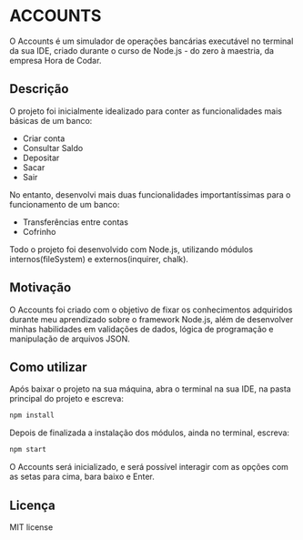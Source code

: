 # ACCOUNTS

O Accounts é um simulador de operações bancárias executável no terminal da sua IDE, criado durante o curso de Node.js - do zero à maestria, da empresa Hora de Codar.

## Descrição

O projeto foi inicialmente idealizado para conter as funcionalidades mais básicas de um banco:

- Criar conta
- Consultar Saldo
- Depositar
- Sacar
- Sair

No entanto, desenvolvi mais duas funcionalidades importantíssimas para o funcionamento de um banco:

- Transferências entre contas
- Cofrinho

Todo o projeto foi desenvolvido com Node.js, utilizando módulos internos(fileSystem) e externos(inquirer, chalk).

## Motivação

O Accounts foi criado com o objetivo de fixar os conhecimentos adquiridos durante meu aprendizado sobre o framework Node.js, além de desenvolver minhas habilidades em validações de dados, lógica de programação e manipulação de arquivos JSON.

## Como utilizar

Após baixar o projeto na sua máquina, abra o terminal na sua IDE, na pasta principal do projeto e escreva:

```bash
npm install
```

Depois de finalizada a instalação dos módulos, ainda no terminal, escreva:

```bash
npm start
```

O Accounts será inicializado, e será possível interagir com as opções com as setas para cima, bara baixo e Enter.

## Licença

MIT license
